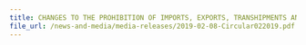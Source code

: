 ```yaml
---
title: CHANGES TO THE PROHIBITION OF IMPORTS, EXPORTS, TRANSHIPMENTS AND GOODS IN TRANSIT TO AND FROM SOUTH SUDAN AND ERITREA
file_url: /news-and-media/media-releases/2019-02-08-Circular022019.pdf
---
```

